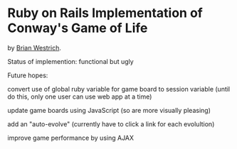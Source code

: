 # Ruby on Rails Implementation of Conway's Game of Life

by [Brian Westrich](http://mcwest.com/).

Status of implemention: 
  functional but ugly
  
Future hopes: 
  
  convert use of global ruby variable for game board to session variable (until do this, only one user can 
    use web app at a time) 
    
  update game boards using JavaScript (so are more visually pleasing)
  
  add an "auto-evolve" (currently have to click a link for each evolultion)
  
  improve game performance by using AJAX

